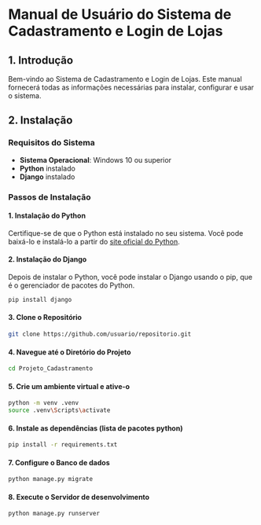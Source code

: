 # Manual de Usuário do Sistema de Cadastramento e Login de Lojas

## 1. Introdução
Bem-vindo ao Sistema de Cadastramento e Login de Lojas. Este manual fornecerá todas as informações necessárias para instalar, configurar e usar o sistema.

## 2. Instalação
### Requisitos do Sistema
- **Sistema Operacional**: Windows 10 ou superior
- **Python** instalado
- **Django** instalado

### Passos de Instalação
#### 1. Instalação do Python
Certifique-se de que o Python está instalado no seu sistema. Você pode baixá-lo e instalá-lo a partir do [site oficial do Python](https://www.python.org/downloads/).

#### 2. Instalação do Django
Depois de instalar o Python, você pode instalar o Django usando o pip, que é o gerenciador de pacotes do Python.
   ```bash
   pip install django
   ```

#### 3. Clone o Repositório
   ```bash
   git clone https://github.com/usuario/repositorio.git
   ```

#### 4. Navegue até o Diretório do Projeto
   ```bash
   cd Projeto_Cadastramento
   ```

#### 5. Crie um ambiente virtual e ative-o
   ```bash
   python -m venv .venv
   source .venv\Scripts\activate
   ```

#### 6. Instale as dependências (lista de pacotes python)
   ```bash
   pip install -r requirements.txt
   ```

#### 7. Configure o Banco de dados
   ```bash
   python manage.py migrate
   ```

#### 8. Execute o Servidor de desenvolvimento
   ```bash
   python manage.py runserver
   ```

